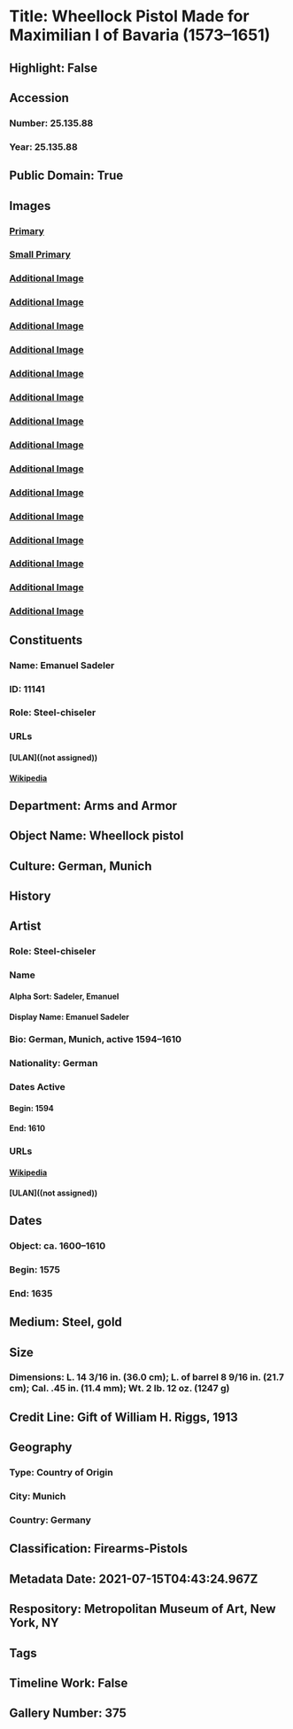 # Title: Wheellock Pistol Made for Maximilian I of Bavaria (1573–1651)
## Highlight: False
## Accession
### Number: 25.135.88
### Year: 25.135.88
## Public Domain: True
## Images
### [Primary](https://images.metmuseum.org/CRDImages/aa/original/LC-25_135_88-002.jpg)
### [Small Primary](https://images.metmuseum.org/CRDImages/aa/web-large/LC-25_135_88-002.jpg)
### [Additional Image](https://images.metmuseum.org/CRDImages/aa/original/LC-25_135_88-003.jpg)
### [Additional Image](https://images.metmuseum.org/CRDImages/aa/original/LC-25_135_88-004.jpg)
### [Additional Image](https://images.metmuseum.org/CRDImages/aa/original/LC-25_135_88-006.jpg)
### [Additional Image](https://images.metmuseum.org/CRDImages/aa/original/LC-25_135_88-007.jpg)
### [Additional Image](https://images.metmuseum.org/CRDImages/aa/original/LC-25_135_88-008.jpg)
### [Additional Image](https://images.metmuseum.org/CRDImages/aa/original/LC-25_135_88-009.jpg)
### [Additional Image](https://images.metmuseum.org/CRDImages/aa/original/sfsb25.135.88_003.jpg)
### [Additional Image](https://images.metmuseum.org/CRDImages/aa/original/sfsb25.135.88_004.jpg)
### [Additional Image](https://images.metmuseum.org/CRDImages/aa/original/sfsb25.135.88_005.jpg)
### [Additional Image](https://images.metmuseum.org/CRDImages/aa/original/sfsb25.135.88_006.jpg)
### [Additional Image](https://images.metmuseum.org/CRDImages/aa/original/sfsb25.135.88_007.jpg)
### [Additional Image](https://images.metmuseum.org/CRDImages/aa/original/sfsb25.135.88_008.jpg)
### [Additional Image](https://images.metmuseum.org/CRDImages/aa/original/sfsb25.135.88_009.jpg)
### [Additional Image](https://images.metmuseum.org/CRDImages/aa/original/sfsb25.135.88_010.jpg)
### [Additional Image](https://images.metmuseum.org/CRDImages/aa/original/sfsb25.135.88_012.jpg)
## Constituents
### Name: Emanuel Sadeler
### ID: 11141
### Role: Steel-chiseler
### URLs
#### [ULAN]((not assigned))
#### [Wikipedia](https://www.wikidata.org/wiki/Q95312433)
## Department: Arms and Armor
## Object Name: Wheellock pistol
## Culture: German, Munich
## History
## Artist
### Role: Steel-chiseler
### Name
#### Alpha Sort: Sadeler, Emanuel
#### Display Name: Emanuel Sadeler
### Bio: German, Munich, active 1594–1610
### Nationality: German
### Dates Active
#### Begin: 1594
#### End: 1610
### URLs
#### [Wikipedia](https://www.wikidata.org/wiki/Q95312433)
#### [ULAN]((not assigned))
## Dates
### Object: ca. 1600–1610
### Begin: 1575
### End: 1635
## Medium: Steel, gold
## Size
### Dimensions: L. 14 3/16 in. (36.0 cm);  L. of barrel 8 9/16 in. (21.7 cm); Cal. .45 in. (11.4 mm); Wt. 2 lb. 12 oz. (1247 g)
## Credit Line: Gift of William H. Riggs, 1913
## Geography
### Type: Country of Origin
### City: Munich
### Country: Germany
## Classification: Firearms-Pistols
## Metadata Date: 2021-07-15T04:43:24.967Z
## Respository: Metropolitan Museum of Art, New York, NY
## Tags
## Timeline Work: False
## Gallery Number: 375